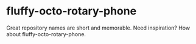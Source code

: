 # fluffy-octo-rotary-phone
Great repository names are short and memorable. Need inspiration? How about fluffy-octo-rotary-phone.
